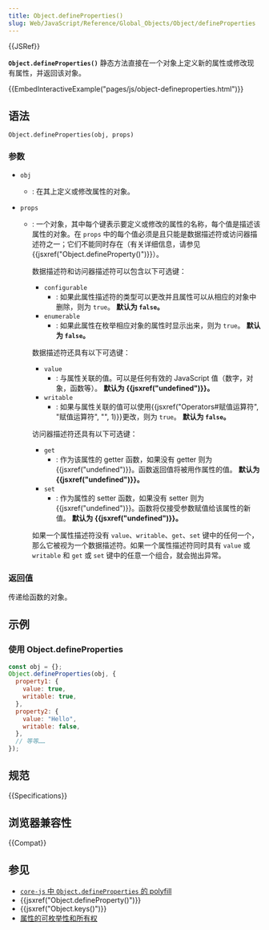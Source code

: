 ```yaml
---
title: Object.defineProperties()
slug: Web/JavaScript/Reference/Global_Objects/Object/defineProperties
---
```


{{JSRef}}

**`Object.defineProperties()`** 静态方法直接在一个对象上定义新的属性或修改现有属性，并返回该对象。

{{EmbedInteractiveExample("pages/js/object-defineproperties.html")}}

## 语法

```js-nolint
Object.defineProperties(obj, props)
```

### 参数

- `obj`
  - : 在其上定义或修改属性的对象。
- `props`

  - : 一个对象，其中每个键表示要定义或修改的属性的名称，每个值是描述该属性的对象。在 `props` 中的每个值必须是且只能是数据描述符或访问器描述符之一；它们不能同时存在（有关详细信息，请参见{{jsxref("Object.defineProperty()")}}）。

    数据描述符和访问器描述符可以包含以下可选键：

    - `configurable`
      - : 如果此属性描述符的类型可以更改并且属性可以从相应的对象中删除，则为 `true`。
        **默认为 `false`。**
    - `enumerable`
      - : 如果此属性在枚举相应对象的属性时显示出来，则为 `true`。
        **默认为 `false`。**

    数据描述符还具有以下可选键：

    - `value`
      - : 与属性关联的值。可以是任何有效的 JavaScript 值（数字，对象，函数等）。
        **默认为 {{jsxref("undefined")}}。**
    - `writable`
      - : 如果与属性关联的值可以使用{{jsxref("Operators#赋值运算符", "赋值运算符", "", 1)}}更改，则为 `true`。
        **默认为 `false`。**

    访问器描述符还具有以下可选键：

    - `get`
      - : 作为该属性的 getter 函数，如果没有 getter 则为 {{jsxref("undefined")}}。函数返回值将被用作属性的值。
        **默认为 {{jsxref("undefined")}}。**
    - `set`
      - : 作为属性的 setter 函数，如果没有 setter 则为 {{jsxref("undefined")}}。函数将仅接受参数赋值给该属性的新值。
        **默认为 {{jsxref("undefined")}}。**

    如果一个属性描述符没有 `value`、`writable`、`get`、`set` 键中的任何一个，那么它被视为一个数据描述符。如果一个属性描述符同时具有 `value` 或 `writable` 和 `get` 或 `set` 键中的任意一个组合，就会抛出异常。

### 返回值

传递给函数的对象。

## 示例

### 使用 Object.defineProperties

```js
const obj = {};
Object.defineProperties(obj, {
  property1: {
    value: true,
    writable: true,
  },
  property2: {
    value: "Hello",
    writable: false,
  },
  // 等等……
});
```

## 规范

{{Specifications}}

## 浏览器兼容性

{{Compat}}

## 参见

- [`core-js` 中 `Object.defineProperties` 的 polyfill](https://github.com/zloirock/core-js#ecmascript-object)
- {{jsxref("Object.defineProperty()")}}
- {{jsxref("Object.keys()")}}
- [属性的可枚举性和所有权](/zh-CN/docs/Web/JavaScript/Enumerability_and_ownership_of_properties)
